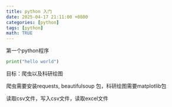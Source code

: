 ```yaml
---
title: python 入门
date: 2025-04-17 21:11:00 +0800
categories: [python]
tags: [python]
math: TRUE
---
```


第一个python程序
```python
print("hello world")
```
目标：爬虫以及科研绘图

爬虫需要安装requests, beautifulsoup 包，科研绘图需要matplotlib包

读取csv文件，写入csv文件，读取excel文件
